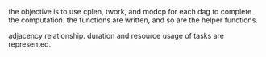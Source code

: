 the objective is to use cplen, twork, and modcp for each dag to complete the computation.
the functions are written, and so are the helper functions.


adjacency relationship.
duration and resource usage of tasks are represented.